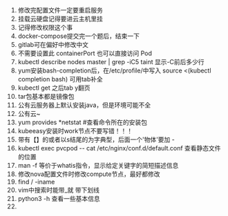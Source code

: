 1. 修改完配置文件一定要重启服务
2. 挂载云硬盘记得要进云主机里挂
3. 记得修改权限这个事
4. docker-compose提交完一个题后，结束一下
5. gitlab可在偏好中修改中文
6. 不需要设置此 containerPort 也可以直接访问 Pod
7. kubectl describe nodes master | grep -iC5 taint        显示-C前后多少行
8. yum安装bash-completion后，在/etc/profile/中写入 source <(kubectl completion bash)       可用tab补全
9. kubectl get   之后tab    y翻页
10. tar包基本都是镜像包
11. 公有云服务器上默认安装java，但是环境可能不全
12. 公有云~
13. yum provides *netstat #查看命令所在的安装包
14. kubeeasy安装时work节点不要写错！！！
15. 带有【】的或者以s结尾的为字典型，后面一个'物体'要加 - 
16. kubectl exec pvcpod -- cat /etc/nginx/conf.d/default.conf  查看静态文件的位置
17. man -f 等价于whatis指令，显示给定关键字的简短描述信息
18. 修改nova配置文件时修改compute节点，最好都修改
19. find / -iname    
20. vim中搜索时能带_就 带下划线
21. python3 -h 查看一些基本信息
22. 